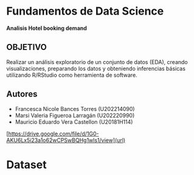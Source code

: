 # Fundamentos de Data Science 
**Analisis Hotel booking demand**


## OBJETIVO
Realizar un análisis exploratorio de un conjunto de datos (EDA), creando visualizaciones,
preparando los datos y obteniendo inferencias básicas utilizando R/RStudio como herramienta de
software.

## Autores 
  - Francesca Nicole Bances Torres  (U202214090)
  - Marsi Valeria Figueroa Larragán (U202220990)
  - Mauricio Eduardo Vera Castellon (U20181H114)

[https://drive.google.com/file/d/1G0-AKU6Lx5i23a1o62wCPSwBQHg1wls1/view](url)

  # Dataset 
